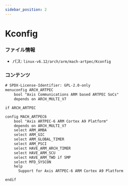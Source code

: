 ```yaml
---
sidebar_position: 2
---
```

# Kconfig

### ファイル情報

- パス: `linux-v6.12/arch/arm/mach-artpec/Kconfig`

### コンテンツ

```txt
# SPDX-License-Identifier: GPL-2.0-only
menuconfig ARCH_ARTPEC
	bool "Axis Communications ARM based ARTPEC SoCs"
	depends on ARCH_MULTI_V7

if ARCH_ARTPEC

config MACH_ARTPEC6
	bool "Axis ARTPEC-6 ARM Cortex A9 Platform"
	depends on ARCH_MULTI_V7
	select ARM_AMBA
	select ARM_GIC
	select ARM_GLOBAL_TIMER
	select ARM_PSCI
	select HAVE_ARM_ARCH_TIMER
	select HAVE_ARM_SCU
	select HAVE_ARM_TWD if SMP
	select MFD_SYSCON
	help
	  Support for Axis ARTPEC-6 ARM Cortex A9 Platform

endif

```
